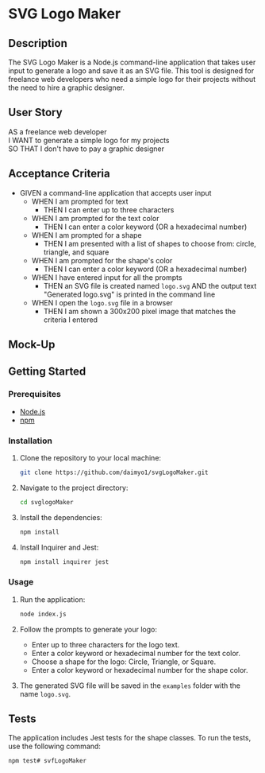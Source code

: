 # SVG Logo Maker

## Description

The SVG Logo Maker is a Node.js command-line application that takes user input to generate a logo and save it as an SVG file. This tool is designed for freelance web developers who need a simple logo for their projects without the need to hire a graphic designer.

## User Story

AS a freelance web developer  
I WANT to generate a simple logo for my projects  
SO THAT I don't have to pay a graphic designer  

## Acceptance Criteria

- GIVEN a command-line application that accepts user input
  - WHEN I am prompted for text
    - THEN I can enter up to three characters
  - WHEN I am prompted for the text color
    - THEN I can enter a color keyword (OR a hexadecimal number)
  - WHEN I am prompted for a shape
    - THEN I am presented with a list of shapes to choose from: circle, triangle, and square
  - WHEN I am prompted for the shape's color
    - THEN I can enter a color keyword (OR a hexadecimal number)
  - WHEN I have entered input for all the prompts
    - THEN an SVG file is created named `logo.svg` AND the output text "Generated logo.svg" is printed in the command line
  - WHEN I open the `logo.svg` file in a browser
    - THEN I am shown a 300x200 pixel image that matches the criteria I entered

## Mock-Up




## Getting Started

### Prerequisites

- [Node.js](https://nodejs.org/en/)
- [npm](https://www.npmjs.com/)

### Installation

1. Clone the repository to your local machine:
    ```bash
    git clone https://github.com/daimyo1/svgLogoMaker.git
    ```

2. Navigate to the project directory:
    ```bash
    cd svglogoMaker
    ```

3. Install the dependencies:
    ```bash
    npm install
    ```

4. Install Inquirer and Jest:
    ```bash
    npm install inquirer jest
    ```

### Usage

1. Run the application:
    ```bash
    node index.js
    ```

2. Follow the prompts to generate your logo:
    - Enter up to three characters for the logo text.
    - Enter a color keyword or hexadecimal number for the text color.
    - Choose a shape for the logo: Circle, Triangle, or Square.
    - Enter a color keyword or hexadecimal number for the shape color.

3. The generated SVG file will be saved in the `examples` folder with the name `logo.svg`.

## Tests

The application includes Jest tests for the shape classes. To run the tests, use the following command:
```bash
npm test# svfLogoMaker
